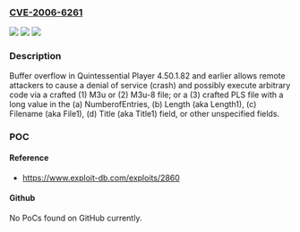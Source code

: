 ### [CVE-2006-6261](https://cve.mitre.org/cgi-bin/cvename.cgi?name=CVE-2006-6261)
![](https://img.shields.io/static/v1?label=Product&message=n%2Fa&color=blue)
![](https://img.shields.io/static/v1?label=Version&message=n%2Fa&color=blue)
![](https://img.shields.io/static/v1?label=Vulnerability&message=n%2Fa&color=brighgreen)

### Description

Buffer overflow in Quintessential Player 4.50.1.82 and earlier allows remote attackers to cause a denial of service (crash) and possibly execute arbitrary code via a crafted (1) M3u or (2) M3u-8 file; or a (3) crafted PLS file with a long value in the (a) NumberofEntries, (b) Length (aka Length1), (c) Filename (aka File1), (d) Title (aka Title1) field, or other unspecified fields.

### POC

#### Reference
- https://www.exploit-db.com/exploits/2860

#### Github
No PoCs found on GitHub currently.

